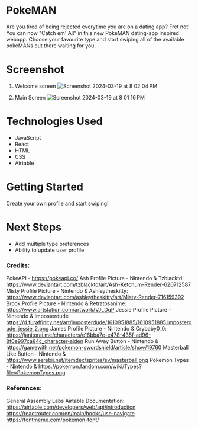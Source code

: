 # PokeMAN

Are you tired of being rejected everytime you are on a dating app? Fret not! You can now "Catch em' All" in this new PokeMAN dating-app inspired webapp. Choose your favourite type and start swiping all of the available pokeMANs out there waiting for you. 

# Screenshot
1. Welcome screen
![Screenshot 2024-03-19 at 8 02 04 PM](https://github.com/droopypok/pokeman-catcher/assets/158001887/5a438b3d-4cf9-4ae5-bc3c-7b930a10d756)

2. Main Screen
![Screenshot 2024-03-19 at 8 01 16 PM](https://github.com/droopypok/pokeman-catcher/assets/158001887/06eaf688-ccab-49d7-a9a2-ef010344e1d8)


# Technologies Used

- JavaScript
- React
- HTML
- CSS
- Airtable

# Getting Started

Create your own profile and start swiping!

# Next Steps

- Add multiple type preferences
- Ability to update user profile


### Credits: 
PokeAPI - https://pokeapi.co/
Ash Profile Picture - Nintendo & Tzblacktd: https://www.deviantart.com/tzblacktd/art/Ash-Ketchum-Render-620712587
Misty Profile Picture - Nintendo & Ashleytheskitty: https://www.deviantart.com/ashleytheskitty/art/Misty-Render-716159392
Brock Profile Picture - Nintendo & Retratosanime: https://www.artstation.com/artwork/VJLDqP
Jessie Profile Picture - Nintendo & Imposterdude https://d.furaffinity.net/art/imposterdude/1610951885/1610951885.imposterdude_jessie_2.png
James Profile Picture - Nintendo & Crybaby0_0: https://janitorai.me/characters/e16bba7e-e478-435f-ad96-8f0e997ca84c_character-aiden
Run Away Button - Nintendo & https://gamewith.net/pokemon-swordshield/article/show/19760
Masterball Like Button - Nintendo & https://www.serebii.net/itemdex/sprites/sv/masterball.png
Pokemon Types - Nintendo & https://pokemon.fandom.com/wiki/Types?file=PokemonTypes.png

### References:
General Assembly Labs
Airtable Documentation: https://airtable.com/developers/web/api/introduction
https://reactrouter.com/en/main/hooks/use-navigate
https://fontmeme.com/pokemon-font/
